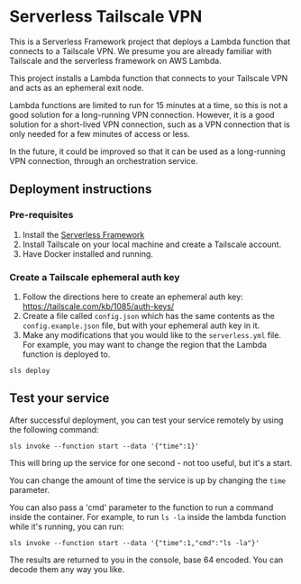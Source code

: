 # Serverless Tailscale VPN

This is a Serverless Framework project that deploys a Lambda function that connects to a Tailscale VPN. We presume you are already familiar with Tailscale and the serverless framework on AWS Lambda.

This project installs a Lambda function that connects to your Tailscale VPN and acts as an ephemeral exit node.

Lambda functions are limited to run for 15 minutes at a time, so this is not a good solution for a long-running VPN connection. However, it is a good solution for a short-lived VPN connection, such as a VPN connection that is only needed for a few minutes of access or less.

In the future, it could be improved so that it can be used as a long-running VPN connection, through an orchestration service.

## Deployment instructions

### Pre-requisites

1. Install the [Serverless Framework](https://www.serverless.com/framework/docs/getting-started/)
2. Install Tailscale on your local machine and create a Tailscale account.
3. Have Docker installed and running.

### Create a Tailscale ephemeral auth key

1. Follow the directions here to create an ephemeral auth key: https://tailscale.com/kb/1085/auth-keys/
2. Create a file called `config.json` which has the same contents as the `config.example.json` file, but with your ephemeral auth key in it.
3. Make any modifications that you would like to the `serverless.yml` file. For example, you may want to change the region that the Lambda function is deployed to.

```
sls deploy
```

## Test your service

After successful deployment, you can test your service remotely by using the following command:

```
sls invoke --function start --data '{"time":1}'
```

This will bring up the service for one second - not too useful, but it's a start.

You can change the amount of time the service is up by changing the `time` parameter.

You can also pass a 'cmd' parameter to the function to run a command inside the container. For example, to run `ls -la` inside the lambda function while it's running, you can run:

```
sls invoke --function start --data '{"time":1,"cmd":"ls -la"}'
```

The results are returned to you in the console, base 64 encoded. You can decode them any way you like.
